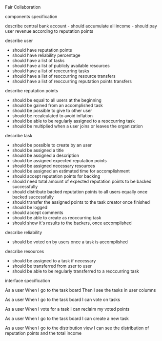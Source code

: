 Fair Collaboration

components specification

describe central bank account
	- should accumulate all income
	- should pay user revenue according to reputation points

describe user
- should have reputation points
- should have reliability percentage
- should have a list of tasks
- should have a list of publicly available resources
- should have a list of reoccurring tasks
- should have a list of reoccurring resource transfers
- should have a list of reoccurring reputation points transfers

describe reputation points
- should be equal to all users at the beginning
- should be gained from an accomplished task
- should be possible to give to other user
- should be recalculated to avoid inflation
- should be able to be regularly assigned to a reoccurring task
- should be multiplied when a user joins or leaves the organization

describe task
- should be possible to create by an user
- should be assigned a title
- should be assigned a description
- should be assigned expected reputation points
- should be assigned necessary resources
- should be assigned an estimated time for accomplishment
- should accept reputation points for backing
- should need total amount of expected reputation points to be backed successfully
- should distribute backed reputation points to all users equally once backed successfully
- should transfer the assigned points to the task creator once finished
- should be logged
- should accept comments
- should be able to create as reoccurring task
- should show it's results to the backers, once accomplished

describe reliability
- should be voted on by users once a task is accomplished

describe resources
- should be assigned to a task if necessary
- should be transferred from user to user
- should be able to be regularly transferred to a reoccurring task

interface specification

As a user
When I go to the task board
Then I see the tasks in user columns

As a user
When I go to the task board
I can vote on tasks

As a user
When I vote for a task
I can reclaim my voted points

As a user
When I go to the task board
I can create a new task

As a user
When I go to the distribution view
I can see the distribution of reputation points and the total income
